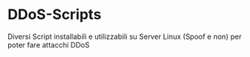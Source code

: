 # DDoS-Scripts
Diversi Script installabili e utilizzabili su Server Linux (Spoof e non) per poter fare attacchi DDoS
